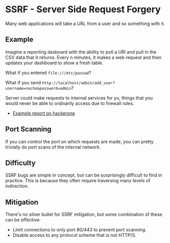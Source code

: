 # SSRF - Server Side Request Forgery

Many web applications will take a URL from a user and so something with it.

## Example

Imagine a reporting dasboard with the ability to poll a URI and pull in the CSV data that it returns. Every n minutes, it makes a web request and then updates your dashboard to show a fresh table.

What if you entered `file:///etc/passwd`?

What if you send `http://localhost/admin/add_user?username=nacho&password=admin`?

Server could make requests to internal services for yu, things that you would never be able to ordinarily access due to firewall rules.

* [Example report on hackerone](https://hackerone.com/reports/223203)

## Port Scanning

If you can control the port on which requests are made, you can pretty trivially do port scans of the internal network.

## Difficulty

SSRF bugs are simple in concept, but can be surprisingly difficult to find in practice. This is because they often require traversing many levels of indirection.

## Mitigation

There's no silver bullet for SSRF mitigation, but some combination of these can be effective:

* Limit connections to only port 80/443 to prevent port scanning.
* Disable access to any protocol scheme that is not HTTP/S.
